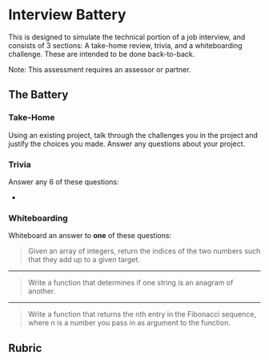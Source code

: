 # Interview Battery

This is designed to simulate the technical portion of a job interview, and consists of 3 sections: A take-home review, trivia, and a whiteboarding challenge. These are intended to be done back-to-back.

Note: This assessment requires an assessor or partner.

## The Battery

### Take-Home

Using an existing project, talk through the challenges you in the project and justify the choices you made. Answer any questions about your project.

### Trivia

Answer any 6 of these questions:

*

### Whiteboarding

Whiteboard an answer to **one** of these questions:


>Given an array of integers, return the indices of the two numbers such that they add up to a given target.

---

>Write a function that determines if one string is an anagram of another.

---

>Write a function that returns the nth entry in the Fibonacci sequence, where n is a number you pass in as argument to the function.

## Rubric
